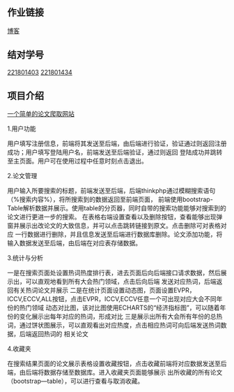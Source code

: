 ## 作业链接
[博客](https://www.cnblogs.com/hxh76/p/14589350.html)
## 结对学号
[221801403](https://www.cnblogs.com/hxh76/)
[221801434](https://www.cnblogs.com/ye33/) 
## 项目介绍
[一个简单的论文爬取网站](http://120.27.25.50/tp5/public/test/index/see)

1.用户功能

用户填写注册信息，前端将其发送至后端，由后端进行验证，验证通过则返回注册成功；用户填写登陆用户名，前端发送至后端验证，通过则返回
登陆成功并跳转至主页面。用户可在使用过程中任意时刻点击退出。

2.论文管理

用户输入所要搜索的标题，前端发送至后端，后端thinkphp通过模糊搜索语句（%搜索内容%），将所搜索到的数据返回至前端页面，
前端使用bootstrap-Table解析数据并展示。使用table的分页器，同时自带的搜索功能能够对搜索到的论文进行更进一步的搜索。
在表格右端设置查看以及删除按钮，查看能够出现弹窗并展示出改论文的大致信息，并可以点击跳转链接到原文。点击删除可对表格对应
一行数据进行删除，并且信息发送至后端进行数据库删除。论文添加功能，将输入数据发送至后端，由后端在对应表存储数据。

3.统计与分析

一是在搜索页面处设置热词热度排行表，进去页面后向后端接口请求数据，然后展示出，可以直观地看到所有大会热门领域，点击后向后端
发送对应热词，后端返回有关热词论文并展示
二是在统计页面设置动态图，页面设置EVPR，ICCV,ECCV,ALL按钮，点击EVPR，ICCV,ECCV任意一个可出现对应大会不同年份的热门领域
动态对比图，该对比图使用ECHARTS的“经济指标图”，可以随着年份的变化展示出每年对应的热词，形成对比
三是展示出所有大会所有年份的总热词，通过饼状图展示，可以直观看出对应热度，点击相应热词可向后端发送热词数据，后端返回热词的
相关论文

4.收藏夹

在搜索结果页面的论文展示表格设置收藏按钮，点击收藏前端将对应数据发送至后端，由后端将数据存储至数据库。进入收藏夹页面能够展示
出所收藏的所有论文（bootstrap—table），可以进行查看与取消收藏。